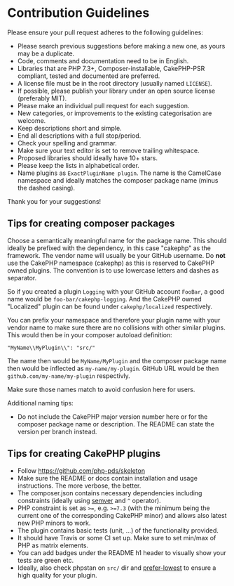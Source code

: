 # Contribution Guidelines
Please ensure your pull request adheres to the following guidelines:

* Please search previous suggestions before making a new one, as yours may be a duplicate.
* Code, comments and documentation need to be in English.
* Libraries that are PHP 7.3+, Composer-installable, CakePHP-PSR compliant, tested and documented are preferred.
* A license file must be in the root directory (usually named `LICENSE`).
* If possible, please publish your library under an open source license (preferably MIT).
* Please make an individual pull request for each suggestion.
* New categories, or improvements to the existing categorisation are welcome.
* Keep descriptions short and simple.
* End all descriptions with a full stop/period.
* Check your spelling and grammar.
* Make sure your text editor is set to remove trailing whitespace.
* Proposed libraries should ideally have 10+ stars.
* Please keep the lists in alphabetical order.
* Name plugins as `ExactPluginName plugin`. The name is the CamelCase namespace and ideally matches the composer package name (minus the dashed casing).

Thank you for your suggestions!

## Tips for creating composer packages

Choose a semantically meaningful name for the package name. This should ideally be prefixed with the dependency, in this case "cakephp" as the framework.
The vendor name will usually be your GitHub username.
Do **not** use the CakePHP namespace (cakephp) as this is reserved to CakePHP owned plugins.
The convention is to use lowercase letters and dashes as separator.

So if you created a plugin `Logging` with your GitHub account `FooBar`, a good name
would be `foo-bar/cakephp-logging`.
And the CakePHP owned "Localized" plugin can be found under `cakephp/localized` respectively.

You can prefix your namespace and therefore your plugin name with your vendor name to make sure there are no collisions with other similar plugins.
This would then be in your composer autoload definition:
```
"MyName\\MyPlugin\\": "src/"
```
The name then would be `MyName/MyPlugin` and the composer package name then would be inflected as `my-name/my-plugin`.
GitHub URL would be then `github.com/my-name/my-plugin` respectivly.

Make sure those names match to avoid confusion here for users.

Additional naming tips:
- Do not include the CakePHP major version number here or for the composer package name or description. The README can state the version per branch instead.

## Tips for creating CakePHP plugins

* Follow https://github.com/php-pds/skeleton
* Make sure the README or docs contain installation and usage instructions. The more verbose, the better.
* The composer.json contains necessary dependencies including constraints (ideally using [semver](http://semver.org/) and `^` operator).
* PHP constraint is set as `>=`, e.g. `>=7.3` (with the minimum being the current one of the corresponding CakePHP minor) and allows also latest new PHP minors to work.
* The plugin contains basic tests (unit, ...) of the functionality provided.
* It should have Travis or some CI set up. Make sure to set min/max of PHP as matrix elements.
* You can add badges under the README h1 header to visually show your tests are green etc.
* Ideally, also check phpstan on `src/` dir and [prefer-lowest](https://www.dereuromark.de/2019/01/04/test-composer-dependencies-with-prefer-lowest) to ensure a high quality for your plugin.
